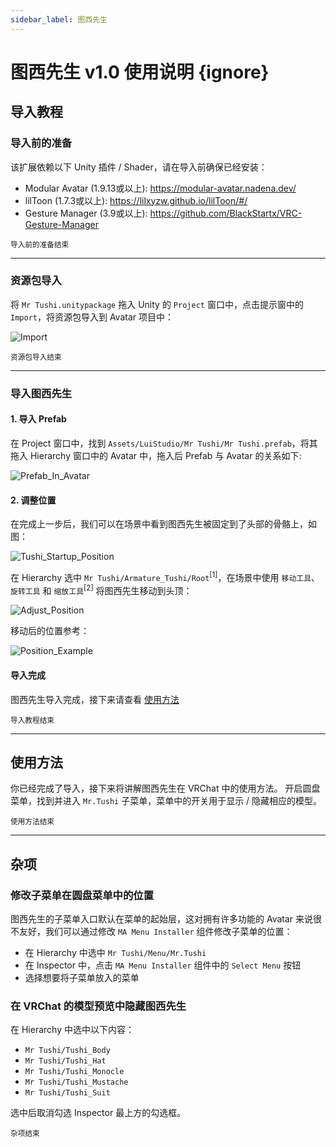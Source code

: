 ```yaml
---
sidebar_label: 图西先生
---
```


# 图西先生 v1.0 使用说明 {ignore}

## 导入教程

### 导入前的准备

该扩展依赖以下 Unity 插件 / Shader，请在导入前确保已经安装：

- Modular Avatar (1.9.13或以上): https://modular-avatar.nadena.dev/
- lilToon (1.7.3或以上): https://lilxyzw.github.io/lilToon/#/
- Gesture Manager (3.9或以上): https://github.com/BlackStartx/VRC-Gesture-Manager

<sub>导入前的准备结束</sub>

---

### 资源包导入

将 `Mr Tushi.unitypackage` 拖入 Unity 的 `Project` 窗口中，点击提示窗中的 `Import`，将资源包导入到 Avatar 项目中：

![Import](./Assets/Import.webp)

<sub>资源包导入结束</sub>

---

### 导入图西先生

#### 1. 导入 Prefab

在 Project 窗口中，找到 `Assets/LuiStudio/Mr Tushi/Mr Tushi.prefab`，将其拖入 Hierarchy 窗口中的 Avatar 中，拖入后 Prefab 与 Avatar 的关系如下:

![Prefab_In_Avatar](./Assets/Prefab_In_Avatar.webp)

#### 2. 调整位置

在完成上一步后，我们可以在场景中看到图西先生被固定到了头部的骨骼上，如图：

![Tushi_Startup_Position](./Assets/Tushi_Startup_Position.webp)

在 Hierarchy 选中 `Mr Tushi/Armature_Tushi/Root`<sup>[1]</sup>，在场景中使用 `移动工具`、`旋转工具` 和 `缩放工具`<sup>[2]</sup> 将图西先生移动到头顶：

![Adjust_Position](./Assets/Adjust_Position.webp)

移动后的位置参考：

![Position_Example](./Assets/Position_Example.webp)

#### 导入完成

图西先生导入完成，接下来请查看 [使用方法](#使用方法)

<sub>导入教程结束</sub>

---

## 使用方法

你已经完成了导入，接下来将讲解图西先生在 VRChat 中的使用方法。
开启圆盘菜单，找到并进入 `Mr.Tushi` 子菜单，菜单中的开关用于显示 / 隐藏相应的模型。

<sub>使用方法结束</sub>

---

## 杂项

### 修改子菜单在圆盘菜单中的位置

图西先生的子菜单入口默认在菜单的起始层，这对拥有许多功能的 Avatar 来说很不友好，我们可以通过修改 `MA Menu Installer` 组件修改子菜单的位置：

- 在 Hierarchy 中选中 `Mr Tushi/Menu/Mr.Tushi`
- 在 Inspector 中，点击 `MA Menu Installer` 组件中的 `Select Menu` 按钮
- 选择想要将子菜单放入的菜单

### 在 VRChat 的模型预览中隐藏图西先生

在 Hierarchy 中选中以下内容：

- `Mr Tushi/Tushi_Body`
- `Mr Tushi/Tushi_Hat`
- `Mr Tushi/Tushi_Monocle`
- `Mr Tushi/Tushi_Mustache`
- `Mr Tushi/Tushi_Suit`

选中后取消勾选 Inspector 最上方的勾选框。

<sub>杂项结束</sub>